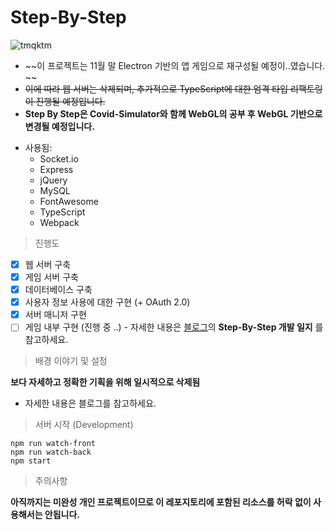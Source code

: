 # Step-By-Step
![tmqktm](https://user-images.githubusercontent.com/34784356/101200023-184cee80-36a9-11eb-92eb-a7104559a0ed.png)
- ~~이 프로젝트는 11월 말 Electron 기반의 앱 게임으로 재구성될 예정이..였습니다. ~~
- ~~이에 따라 웹 서버는 삭제되며, 추가적으로 TypeScript에 대한 엄격 타입 리팩토링이 진행될 예정입니다.~~
- **Step By Step은 Covid-Simulator와 함께 WebGL의 공부 후 WebGL 기반으로 변경될 예정입니다.**
+ 사용됨:
  + Socket.io
  + Express
  + jQuery
  + MySQL
  + FontAwesome
  + TypeScript
  + Webpack

> 진행도

- [x] 웹 서버 구축
- [x] 게임 서버 구축
- [x] 데이터베이스 구축
- [x] 사용자 정보 사용에 대한 구현 (+ OAuth 2.0)
- [x] 서버 매니저 구현
- [ ] 게임 내부 구현 (진행 중 ..) - 자세한 내용은 [블로그](https://blog.naver.com/lorlol701)의 **Step-By-Step 개발 일지** 를 참고하세요. 

> 배경 이야기 및 설정

**보다 자세하고 정확한 기획을 위해 일시적으로 삭제됨**
- 자세한 내용은 블로그를 참고하세요.
> 서버 시작 (Development)
```
npm run watch-front
npm run watch-back
npm start
```
> 주의사항

**아직까지는 미완성 개인 프로젝트이므로 이 레포지토리에 포함된 리소스를 
허락 없이 사용해서는 안됩니다.**

